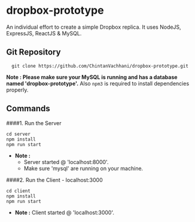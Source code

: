 # dropbox-prototype

An individual effort to create a simple Dropbox replica. It uses NodeJS, ExpressJS, ReactJS & MySQL.

## Git Repository

```
  git clone https://github.com/ChintanVachhani/dropbox-prototype.git
```

**Note : Please make sure your MySQL is running and has a database named 'dropbox-prototype'.** Also `npm3` is required to install dependencies properly.

## Commands

####1. Run the Server
   ```
   cd server
   npm install
   npm run start
   ```
   - **Note :**
      - Server started @ 'localhost:8000'.
      - Make sure 'mysql' are running on your machine.

####2. Run the Client - localhost:3000
   ```
   cd client
   npm install
   npm run start
   ```
   - **Note :** Client started @ 'localhost:3000'.
